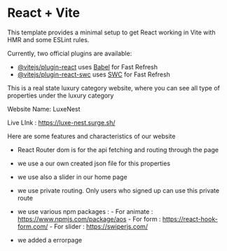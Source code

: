 # React + Vite

This template provides a minimal setup to get React working in Vite with HMR and some ESLint rules.

Currently, two official plugins are available:

- [@vitejs/plugin-react](https://github.com/vitejs/vite-plugin-react/blob/main/packages/plugin-react/README.md) uses [Babel](https://babeljs.io/) for Fast Refresh
- [@vitejs/plugin-react-swc](https://github.com/vitejs/vite-plugin-react-swc) uses [SWC](https://swc.rs/) for Fast Refresh

This is a real state luxury category website, where you can see all type of properties under the luxury category

Website Name: LuxeNest

Live LInk : https://luxe-nest.surge.sh/

Here are some features and characteristics of our website

* React Router dom  is for the api fetching and routing through the page

* we use a our own created json file for this properties

* we use also a slider in our home page

* we use private routing. Only users who signed up can use this private route

* we use various npm packages : 
          - For animate : https://www.npmjs.com/package/aos
          - For form : https://react-hook-form.com/
          - For slider : https://swiperjs.com/

* we added a errorpage

